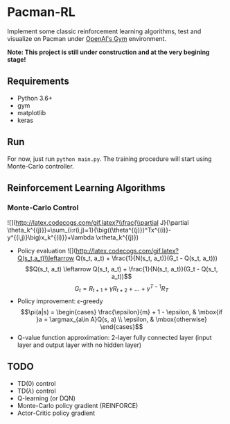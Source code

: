 # Pacman-RL

Implement some classic reinforcement learning algorithms, test and visualize on Pacman under [OpenAI's Gym](https://gym.openai.com/) environment.

**Note: This project is still under construction and at the very begining stage!**

## Requirements

* Python 3.6+
* gym
* matplotlib
* keras

## Run

For now, just run `python main.py`. The training procedure will start using Monte-Carlo controller.

## Reinforcement Learning Algorithms

### Monte-Carlo Control

![](http://latex.codecogs.com/gif.latex?\\frac{\\partial J}{\\partial \\theta_k^{(j)}}=\\sum_{i:r(i,j)=1}{\\big((\\theta^{(j)})^Tx^{(i)}-y^{(i,j)}\\big)x_k^{(i)}}+\\lambda \\xtheta_k^{(j)})

* Policy evaluation
    ![](http://latex.codecogs.com/gif.latex?Q(s_t,a_t)\\leftarrow Q(s_t, a_t) + \\frac{1}{N(s_t, a_t)}(G_t - Q(s_t, a_t)))
    $$Q(s_t, a_t) \leftarrow Q(s_t, a_t) + \frac{1}{N(s_t, a_t)}(G_t - Q(s_t, a_t))$$
    $$G_t = R_{t + 1} + \gamma R_{t+2} + ... + \gamma^{T-1}R_T$$
* Policy improvement: $\epsilon$-greedy
    $$\pi(a|s) =
\begin{cases} 
\frac{\epsilon}{m} + 1 - \epsilon,  & \mbox{if }a = \argmax_{a\in A}Q(s, a) \\
\epsilon, & \mbox{otherwise}
\end{cases}$$
* Q-value function approximation: 2-layer fully connected layer (input layer and output layer with no hidden layer)


## TODO
* TD(0) control
* TD($\lambda$) control
* Q-learning (or DQN)
* Monte-Carlo policy gradient (REINFORCE)
* Actor-Critic policy gradient

